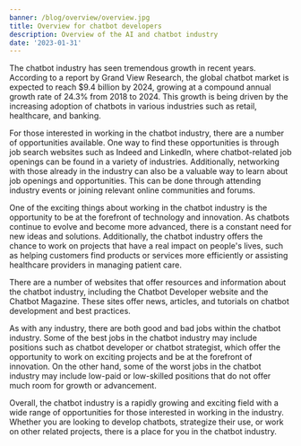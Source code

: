 ```yaml
---
banner: /blog/overview/overview.jpg
title: Overview for chatbot developers
description: Overview of the AI and chatbot industry
date: '2023-01-31'
---
```


The chatbot industry has seen tremendous growth in recent years. According to a report by Grand View Research, the global chatbot market is expected to reach $9.4 billion by 2024, growing at a compound annual growth rate of 24.3% from 2018 to 2024. This growth is being driven by the increasing adoption of chatbots in various industries such as retail, healthcare, and banking.

For those interested in working in the chatbot industry, there are a number of opportunities available. One way to find these opportunities is through job search websites such as Indeed and LinkedIn, where chatbot-related job openings can be found in a variety of industries. Additionally, networking with those already in the industry can also be a valuable way to learn about job openings and opportunities. This can be done through attending industry events or joining relevant online communities and forums.

One of the exciting things about working in the chatbot industry is the opportunity to be at the forefront of technology and innovation. As chatbots continue to evolve and become more advanced, there is a constant need for new ideas and solutions. Additionally, the chatbot industry offers the chance to work on projects that have a real impact on people's lives, such as helping customers find products or services more efficiently or assisting healthcare providers in managing patient care.

There are a number of websites that offer resources and information about the chatbot industry, including the Chatbot Developer website and the Chatbot Magazine. These sites offer news, articles, and tutorials on chatbot development and best practices.

As with any industry, there are both good and bad jobs within the chatbot industry. Some of the best jobs in the chatbot industry may include positions such as chatbot developer or chatbot strategist, which offer the opportunity to work on exciting projects and be at the forefront of innovation. On the other hand, some of the worst jobs in the chatbot industry may include low-paid or low-skilled positions that do not offer much room for growth or advancement.

Overall, the chatbot industry is a rapidly growing and exciting field with a wide range of opportunities for those interested in working in the industry. Whether you are looking to develop chatbots, strategize their use, or work on other related projects, there is a place for you in the chatbot industry.

